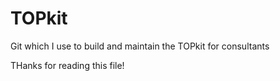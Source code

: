 # TOPkit
Git which I use to build and maintain the TOPkit for consultants

THanks for reading this file!
